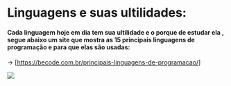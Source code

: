 # Linguagens e suas ultilidades: 

#### Cada linguagem hoje em dia tem sua ultilidade e o porque de estudar ela , segue abaixo um site que mostra as 15 principais linguagens de programação e para que elas são usadas: 

-> [https://becode.com.br/principais-linguagens-de-programacao/]

<img src ="https://blog.dankicode.com/wp-content/uploads/2018/08/Qual-a-Linguagem-de-Programa%C3%A7%C3%A3o-mais-usada-no-mercado.png">
